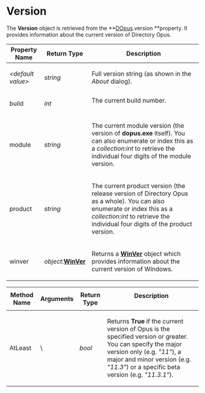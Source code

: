 # Version

The **Version** object is retrieved from the **[DOpus](dopus.md).version **property. It provides information about the current version of Directory Opus.

<table>
<thead><tr><th>
Property Name</th><th>
Return Type</th><th>
Description
</th></tr></thead><tbody><tr><td>

*\<default value\>*</td><td>

*string*</td><td>

Full version string (as shown in the *About* dialog).
</td></tr><tr><td>
build</td><td>

*int*</td><td>
The current build number.
</td></tr><tr><td>
module</td><td>

*string*</td><td>

The current module version (the version of **dopus.exe** itself). You can also enumerate or index this as a *collection:int* to retrieve the individual four digits of the module version.
</td></tr><tr><td>
product</td><td>

*string*</td><td>

The current product version (the release version of Directory Opus as a whole). You can also enumerate or index this as a *collection:int* to retrieve the individual four digits of the product version.
</td></tr><tr><td>
winver</td><td>

*object*:**[WinVer](winver.md)**</td><td>

Returns a **[WinVer](winver.md)** object which provides information about the current version of Windows.
</td></tr></tbody>
</table>

<table>
<thead><tr><th>
Method Name</th><th>

**Arguments**</th><th>
Return Type</th><th>
Description
</th></tr></thead><tbody><tr><td>
AtLeast</td><td>
\<string:version\></td><td>

*bool*</td><td>

Returns **True** if the current version of Opus is the specified version or greater. You can specify the major version only (e.g. *"11"*), a major and minor version (e.g. *"11.3"*) or a specific beta version (e.g. *"11.3.1"*).
</td></tr></tbody>
</table>

